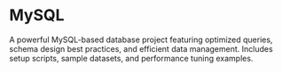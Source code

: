 # MySQL
A powerful MySQL-based database project featuring optimized queries, schema design best practices, and efficient data management. Includes setup scripts, sample datasets, and performance tuning examples.
